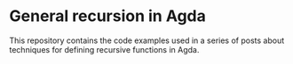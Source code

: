General recursion in Agda
==================================

This repository contains the code examples used in a series of posts
about techniques for defining recursive functions in Agda.
